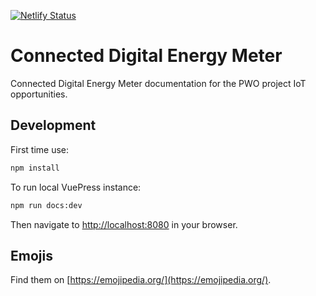[![Netlify Status](https://api.netlify.com/api/v1/badges/966c6ad8-b113-4dee-bcba-3ec9c168ec96/deploy-status)](https://app.netlify.com/sites/connected-digital-energy-meter/deploys)

# Connected Digital Energy Meter

Connected Digital Energy Meter documentation for the PWO project IoT opportunities.

## Development

First time use:

```bash
npm install
```

To run local VuePress instance:

```bash
npm run docs:dev
```

Then navigate to [http://localhost:8080](http://localhost:8080) in your browser.

## Emojis

Find them on [https://emojipedia.org/](https://emojipedia.org/).
